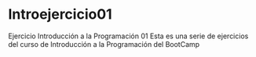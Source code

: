 # Introejercicio01
Ejercicio Introducción a la Programación  01
Esta es una serie de ejercicios del curso de Introducción a la Programación del BootCamp
